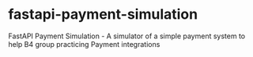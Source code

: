 # fastapi-payment-simulation
FastAPI Payment Simulation - A simulator of a simple payment system to help B4 group practicing Payment integrations
